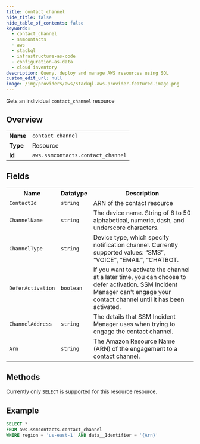 ```yaml
---
title: contact_channel
hide_title: false
hide_table_of_contents: false
keywords:
  - contact_channel
  - ssmcontacts
  - aws
  - stackql
  - infrastructure-as-code
  - configuration-as-data
  - cloud inventory
description: Query, deploy and manage AWS resources using SQL
custom_edit_url: null
image: /img/providers/aws/stackql-aws-provider-featured-image.png
---
```

Gets an individual <code>contact_channel</code> resource

## Overview
<table><tbody>
<tr><td><b>Name</b></td><td><code>contact_channel</code></td></tr>
<tr><td><b>Type</b></td><td>Resource</td></tr>
<tr><td><b>Id</b></td><td><code>aws.ssmcontacts.contact_channel</code></td></tr>
</tbody></table>

## Fields
<table><tbody>
<tr><th>Name</th><th>Datatype</th><th>Description</th></tr>
<tr><td><code>ContactId</code></td><td><code>string</code></td><td>ARN of the contact resource</td></tr><tr><td><code>ChannelName</code></td><td><code>string</code></td><td>The device name. String of 6 to 50 alphabetical, numeric, dash, and underscore characters.</td></tr><tr><td><code>ChannelType</code></td><td><code>string</code></td><td>Device type, which specify notification channel. Currently supported values: “SMS”, “VOICE”, “EMAIL”, “CHATBOT.</td></tr><tr><td><code>DeferActivation</code></td><td><code>boolean</code></td><td>If you want to activate the channel at a later time, you can choose to defer activation. SSM Incident Manager can't engage your contact channel until it has been activated.</td></tr><tr><td><code>ChannelAddress</code></td><td><code>string</code></td><td>The details that SSM Incident Manager uses when trying to engage the contact channel.</td></tr><tr><td><code>Arn</code></td><td><code>string</code></td><td>The Amazon Resource Name (ARN) of the engagement to a contact channel.</td></tr>
</tbody></table>

## Methods
Currently only <code>SELECT</code> is supported for this resource resource.

## Example
```sql
SELECT * 
FROM aws.ssmcontacts.contact_channel
WHERE region = 'us-east-1' AND data__Identifier = '{Arn}'
```
